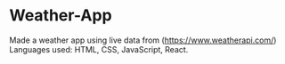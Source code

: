 # Weather-App
Made a weather app using live data from (https://www.weatherapi.com/)
Languages used: HTML, CSS, JavaScript, React.
